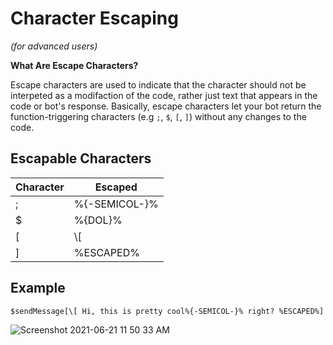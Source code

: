 # Character Escaping
*(for advanced users)*

**What Are Escape Characters?**

Escape characters are used to indicate that the character should not be interpeted as a modifaction of the code, rather just text that appears in the code or bot's response. Basically, escape characters let your bot return the function-triggering characters (e.g `;`, `$`, `[`, `]`) without any changes to the code.

## Escapable Characters
Character | Escaped
--------- | --------
; | %{-SEMICOL-}%
$ | %{DOL}%
[ | \\[
] | %ESCAPED%


## Example
```
$sendMessage[\[ Hi, this is pretty cool%{-SEMICOL-}% right? %ESCAPED%]
```
![Screenshot 2021-06-21 11 50 33 AM](https://user-images.githubusercontent.com/69215413/122793121-d53f1b00-d288-11eb-9fab-8594c6059786.png)

